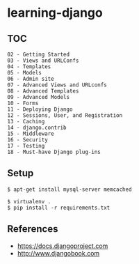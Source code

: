 learning-django
===============

TOC
---

    02 - Getting Started
    03 - Views and URLConfs
    04 - Templates
    05 - Models
    06 - Admin site
    07 - Advanced Views and URLconfs
    08 - Advanced Templates
    09 - Advanced Models
    10 - Forms
    11 - Deploying Django
    12 - Sessions, User, and Registration
    13 - Caching
    14 - django.contrib
    15 - Middleware
    16 - Security
    17 - Testing
    18 - Must-have Django plug-ins

Setup
-----

    $ apt-get install mysql-server memcached

    $ virtualenv .
    $ pip install -r requirements.txt

References
----------

- https://docs.djangoproject.com
- http://www.djangobook.com
